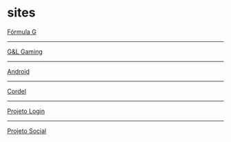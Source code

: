 # sites
<a href="FormulaG/index.html">Fórmula G</a>
<hr>
<a href="G&LGaming/index.html">G&L Gaming</a>
<hr>
<a href="android/index.html">Android</a>
<hr>
<a href="cordel/index.html">Cordel</a>
<hr>
<a href="projeto_login/index.html">Projeto Login</a>
<hr>
<a href="projeto_social/index.html">Projeto Social</a>